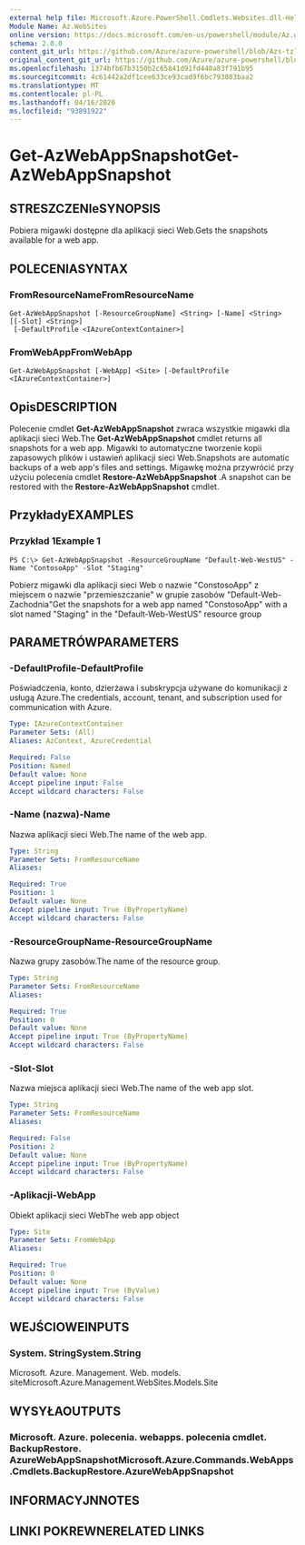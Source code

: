 ```yaml
---
external help file: Microsoft.Azure.PowerShell.Cmdlets.Websites.dll-Help.xml
Module Name: Az.WebSites
online version: https://docs.microsoft.com/en-us/powershell/module/Az.websites/get-Azwebappsnapshot
schema: 2.0.0
content_git_url: https://github.com/Azure/azure-powershell/blob/Azs-tzl/src/Websites/Websites/help/Get-AzWebAppSnapshot.md
original_content_git_url: https://github.com/Azure/azure-powershell/blob/Azs-tzl/src/Websites/Websites/help/Get-AzWebAppSnapshot.md
ms.openlocfilehash: 1374bfb67b3150b2c65841d91fd440a83f791b95
ms.sourcegitcommit: 4c61442a2df1cee633ce93cad9f6bc793803baa2
ms.translationtype: MT
ms.contentlocale: pl-PL
ms.lasthandoff: 04/16/2020
ms.locfileid: "93891922"
---
```

# <span data-ttu-id="958ab-101">Get-AzWebAppSnapshot</span><span class="sxs-lookup"><span data-stu-id="958ab-101">Get-AzWebAppSnapshot</span></span>

## <span data-ttu-id="958ab-102">STRESZCZENIe</span><span class="sxs-lookup"><span data-stu-id="958ab-102">SYNOPSIS</span></span>
<span data-ttu-id="958ab-103">Pobiera migawki dostępne dla aplikacji sieci Web.</span><span class="sxs-lookup"><span data-stu-id="958ab-103">Gets the snapshots available for a web app.</span></span>

## <span data-ttu-id="958ab-104">POLECENIA</span><span class="sxs-lookup"><span data-stu-id="958ab-104">SYNTAX</span></span>

### <span data-ttu-id="958ab-105">FromResourceName</span><span class="sxs-lookup"><span data-stu-id="958ab-105">FromResourceName</span></span>
```
Get-AzWebAppSnapshot [-ResourceGroupName] <String> [-Name] <String> [[-Slot] <String>]
 [-DefaultProfile <IAzureContextContainer>]
```

### <span data-ttu-id="958ab-106">FromWebApp</span><span class="sxs-lookup"><span data-stu-id="958ab-106">FromWebApp</span></span>
```
Get-AzWebAppSnapshot [-WebApp] <Site> [-DefaultProfile <IAzureContextContainer>]
```

## <span data-ttu-id="958ab-107">Opis</span><span class="sxs-lookup"><span data-stu-id="958ab-107">DESCRIPTION</span></span>
<span data-ttu-id="958ab-108">Polecenie cmdlet **Get-AzWebAppSnapshot** zwraca wszystkie migawki dla aplikacji sieci Web.</span><span class="sxs-lookup"><span data-stu-id="958ab-108">The **Get-AzWebAppSnapshot** cmdlet returns all snapshots for a web app.</span></span> <span data-ttu-id="958ab-109">Migawki to automatyczne tworzenie kopii zapasowych plików i ustawień aplikacji sieci Web.</span><span class="sxs-lookup"><span data-stu-id="958ab-109">Snapshots are automatic backups of a web app's files and settings.</span></span> <span data-ttu-id="958ab-110">Migawkę można przywrócić przy użyciu polecenia cmdlet **Restore-AzWebAppSnapshot** .</span><span class="sxs-lookup"><span data-stu-id="958ab-110">A snapshot can be restored with the **Restore-AzWebAppSnapshot** cmdlet.</span></span>

## <span data-ttu-id="958ab-111">Przykłady</span><span class="sxs-lookup"><span data-stu-id="958ab-111">EXAMPLES</span></span>

### <span data-ttu-id="958ab-112">Przykład 1</span><span class="sxs-lookup"><span data-stu-id="958ab-112">Example 1</span></span>
```
PS C:\> Get-AzWebAppSnapshot -ResourceGroupName "Default-Web-WestUS" -Name "ContosoApp" -Slot "Staging"
```

<span data-ttu-id="958ab-113">Pobierz migawki dla aplikacji sieci Web o nazwie "ConstosoApp" z miejscem o nazwie "przemieszczanie" w grupie zasobów "Default-Web-Zachodnia"</span><span class="sxs-lookup"><span data-stu-id="958ab-113">Get the snapshots for a web app named "ConstosoApp" with a slot named "Staging" in the "Default-Web-WestUS" resource group</span></span>

## <span data-ttu-id="958ab-114">PARAMETRÓW</span><span class="sxs-lookup"><span data-stu-id="958ab-114">PARAMETERS</span></span>

### <span data-ttu-id="958ab-115">-DefaultProfile</span><span class="sxs-lookup"><span data-stu-id="958ab-115">-DefaultProfile</span></span>
<span data-ttu-id="958ab-116">Poświadczenia, konto, dzierżawa i subskrypcja używane do komunikacji z usługą Azure.</span><span class="sxs-lookup"><span data-stu-id="958ab-116">The credentials, account, tenant, and subscription used for communication with Azure.</span></span>

```yaml
Type: IAzureContextContainer
Parameter Sets: (All)
Aliases: AzContext, AzureCredential

Required: False
Position: Named
Default value: None
Accept pipeline input: False
Accept wildcard characters: False
```

### <span data-ttu-id="958ab-117">-Name (nazwa)</span><span class="sxs-lookup"><span data-stu-id="958ab-117">-Name</span></span>
<span data-ttu-id="958ab-118">Nazwa aplikacji sieci Web.</span><span class="sxs-lookup"><span data-stu-id="958ab-118">The name of the web app.</span></span>

```yaml
Type: String
Parameter Sets: FromResourceName
Aliases: 

Required: True
Position: 1
Default value: None
Accept pipeline input: True (ByPropertyName)
Accept wildcard characters: False
```

### <span data-ttu-id="958ab-119">-ResourceGroupName</span><span class="sxs-lookup"><span data-stu-id="958ab-119">-ResourceGroupName</span></span>
<span data-ttu-id="958ab-120">Nazwa grupy zasobów.</span><span class="sxs-lookup"><span data-stu-id="958ab-120">The name of the resource group.</span></span>

```yaml
Type: String
Parameter Sets: FromResourceName
Aliases: 

Required: True
Position: 0
Default value: None
Accept pipeline input: True (ByPropertyName)
Accept wildcard characters: False
```

### <span data-ttu-id="958ab-121">-Slot</span><span class="sxs-lookup"><span data-stu-id="958ab-121">-Slot</span></span>
<span data-ttu-id="958ab-122">Nazwa miejsca aplikacji sieci Web.</span><span class="sxs-lookup"><span data-stu-id="958ab-122">The name of the web app slot.</span></span>

```yaml
Type: String
Parameter Sets: FromResourceName
Aliases: 

Required: False
Position: 2
Default value: None
Accept pipeline input: True (ByPropertyName)
Accept wildcard characters: False
```

### <span data-ttu-id="958ab-123">-Aplikacji</span><span class="sxs-lookup"><span data-stu-id="958ab-123">-WebApp</span></span>
<span data-ttu-id="958ab-124">Obiekt aplikacji sieci Web</span><span class="sxs-lookup"><span data-stu-id="958ab-124">The web app object</span></span>

```yaml
Type: Site
Parameter Sets: FromWebApp
Aliases: 

Required: True
Position: 0
Default value: None
Accept pipeline input: True (ByValue)
Accept wildcard characters: False
```

## <span data-ttu-id="958ab-125">WEJŚCIOWE</span><span class="sxs-lookup"><span data-stu-id="958ab-125">INPUTS</span></span>

### <span data-ttu-id="958ab-126">System. String</span><span class="sxs-lookup"><span data-stu-id="958ab-126">System.String</span></span>
<span data-ttu-id="958ab-127">Microsoft. Azure. Management. Web. models. site</span><span class="sxs-lookup"><span data-stu-id="958ab-127">Microsoft.Azure.Management.WebSites.Models.Site</span></span>


## <span data-ttu-id="958ab-128">WYSYŁA</span><span class="sxs-lookup"><span data-stu-id="958ab-128">OUTPUTS</span></span>

### <span data-ttu-id="958ab-129">Microsoft. Azure. polecenia. webapps. polecenia cmdlet. BackupRestore. AzureWebAppSnapshot</span><span class="sxs-lookup"><span data-stu-id="958ab-129">Microsoft.Azure.Commands.WebApps.Cmdlets.BackupRestore.AzureWebAppSnapshot</span></span>


## <span data-ttu-id="958ab-130">INFORMACYJN</span><span class="sxs-lookup"><span data-stu-id="958ab-130">NOTES</span></span>

## <span data-ttu-id="958ab-131">LINKI POKREWNE</span><span class="sxs-lookup"><span data-stu-id="958ab-131">RELATED LINKS</span></span>

